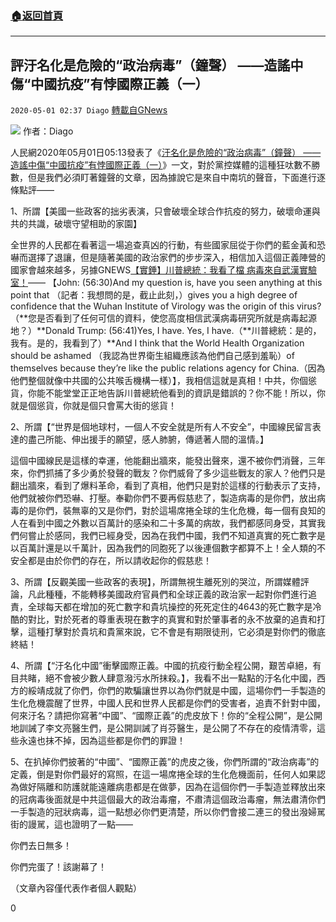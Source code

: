 ###  [:house:返回首頁](https://github.com/ourhimalayas/txt)
---

## 評汙名化是危險的“政治病毒”（鐘聲） ——造謠中傷“中國抗疫”有悖國際正義（一）
`2020-05-01 02:37 Diago` [轉載自GNews](https://gnews.org/zh-hant/190824/)

![](https://s3.amazonaws.com/gnews-media-offload/wp-content/uploads/2020/05/01023427/005.jpg)
作者：Diago

人民網2020年05月01日05:13發表了《[汙名化是危險的“政治病毒”（鐘聲） ——造謠中傷“中國抗疫”有悖國際正義（一）](http://world.people.com.cn/n1/2020/0501/c1002-31695297.html)》一文，對於黨控媒體的這種狂呔數不勝數，但是我們必須盯著鐘聲的文章，因為據說它是來自中南坑的聲音，下面進行逐條點評——

1、所謂【美國一些政客的拙劣表演，只會破壞全球合作抗疫的努力，破壞命運與共的共識，破壞守望相助的家園】

全世界的人民都在看著這一場追查真凶的行動，有些國家屈從于你們的藍金黃和恐嚇而選擇了退讓，但是隨著美國的政治家們的步步深入，相信加入這個正義陣營的國家會越來越多，另據GNEWS[【實錘】川普總統：我看了檔 病毒來自武漢實驗室！](https://gnews.org/zh-hans/190685/)—— 【John: (56:30)And my question is, have you seen anything at this point that （記者：我想問的是，截止此刻，）gives you a high degree of confidence that the Wuhan Institute of Virology was the origin of this virus?（**您是否看到了任何可信的資料，使您高度相信武漢病毒研究所就是病毒起源地？）**Donald Trump: (56:41)Yes, I have. Yes, I have.（**川普總統：是的，我有。是的，我看到了）**And I think that the World Health Organization should be ashamed （我認為世界衛生組織應該為他們自己感到羞恥）of themselves because they’re like the public relations agency for China.（因為他們整個就像中共國的公共喉舌機構一樣）】，我相信這就是真相！中共，你個慫貨，你能不能堂堂正正地告訴川普總統他看到的資訊是錯誤的？你不能！所以，你就是個慫貨，你就是個只會罵大街的慫貨！

2、所謂【“世界是個地球村，一個人不安全就是所有人不安全”，中國線民留言表達的盡己所能、伸出援手的願望，感人肺腑，傳遞著人間的溫情。】

這個中國線民是這樣的幸運，他能翻出牆來，能發出聲來，還不被你們消聲，三年來，你們抓捕了多少勇於發聲的戰友？你們威脅了多少這些戰友的家人？他們只是翻出牆來，看到了爆料革命，看到了真相，他們只是對於這樣的行動表示了支持，他們就被你們恐嚇、打壓。奉勸你們不要再假慈悲了，製造病毒的是你們，放出病毒的是你們，裝無辜的又是你們，對於這場席捲全球的生化危機，每一個有良知的人在看到中國之外數以百萬計的感染和二十多萬的病故，我們都感同身受，其實我們何嘗止於感同，我們已經身受，因為在我們中國，我們不知道真實的死亡數字是以百萬計還是以千萬計，因為我們的同胞死了以後連個數字都算不上！全人類的不安全都是由於你們的存在，所以請收起你的假慈悲！

3、所謂【反觀美國一些政客的表現】，所謂無視生離死別的哭泣，所謂媒體評論，凡此種種，不能轉移美國政府官員們和全球正義的政治家一起對你們進行追責，全球每天都在增加的死亡數字和貴坑操控的死死定住的4643的死亡數字是冷酷的對比，對於死者的尊重表現在數字的真實和對於肇事者的永不放棄的追責和打擊，這種打擊對於貴坑和貴黨來說，它不會是有期限徒刑，它必須是對你們的徹底終結！

4、所謂【“汙名化中國”衝擊國際正義。中國的抗疫行動全程公開，艱苦卓絕，有目共睹，絕不會被少數人肆意潑污水所抹殺。】，我看不出一點點的汙名化中國，西方的綏靖成就了你們，你們的欺騙讓世界以為你們就是中國，這場你們一手製造的生化危機震醒了世界，中國人民和世界人民都是你們的受害者，追責不針對中國，何來汙名？請把你寫著“中國”、“國際正義”的虎皮放下！你的“全程公開”，是公開地訓誡了李文亮醫生們，是公開訓誡了肖芬醫生，是公開了不存在的疫情清零，這些永遠也抹不掉，因為這些都是你們的罪證！

5、在扒掉你們披著的“中國”、“國際正義”的虎皮之後，你們所謂的“政治病毒”的定義，倒是對你們最好的寫照，在這一場席捲全球的生化危機面前，任何人如果認為做好隔離和防護就能遠離病患都是在做夢，因為在這個你們一手製造並釋放出來的冠病毒後面就是中共這個最大的政治毒瘤，不肅清這個政治毒瘤，無法肅清你們一手製造的冠狀病毒，這一點想必你們更清楚，所以你們會接二連三的發出潑婦駡街的謾駡，這也證明了一點——

你們去日無多！

你們完蛋了！該謝幕了！

（文章內容僅代表作者個人觀點）

0
